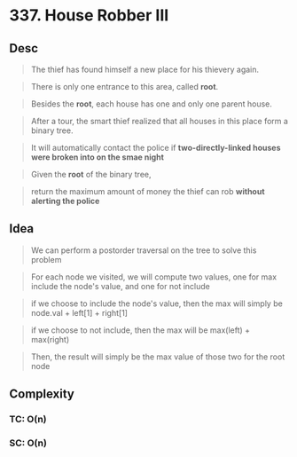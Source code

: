 # 337. House Robber III

## Desc

> The thief has found himself a new place for his thievery again.

> There is only one entrance to this area, called **root**.

> Besides the **root**, each house has one and only one parent house.

> After a tour, the smart thief realized that all houses in this place form a binary tree.

> It will automatically contact the police if **two-directly-linked houses were broken into on the smae night**

> Given the **root** of the binary tree,

> return the maximum amount of money the thief can rob **without alerting the police**

## Idea

> We can perform a postorder traversal on the tree to solve this problem

> For each node we visited, we will compute two values, one for max include the node's value, and one for not include

> if we choose to include the node's value, then the max will simply be node.val + left[1] + right[1]

> if we choose to not include, then the max will be max(left) + max(right)

> Then, the result will simply be the max value of those two for the root node

## Complexity

### TC: O(n)

### SC: O(n)